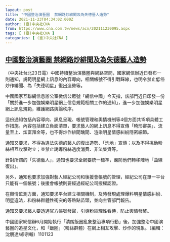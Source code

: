```yaml
---
layout: post
title: "中國整治演藝圈  禁網路炒緋聞及為失德藝人造勢"
date: 2021-11-23T04:34:02.000Z
author: (臺)中央社CNA
from: https://www.cna.com.tw/news/acn/202111230095.aspx
tags: [ (臺)中央社CNA ]
categories: [ (臺)中央社CNA ]
---
```

<!--1637642042000-->
[中國整治演藝圈  禁網路炒緋聞及為失德藝人造勢](https://www.cna.com.tw/news/acn/202111230095.aspx)
------

<div>
<div></div><div><p>（中央社台北23日電）中國持續整治演藝圈與網路空間，國家網信辦近日發布一則通知，規範明星網上訊息的內容導向，相關帳號不得引戰踩線，也明令禁止低俗炒作緋聞、為「失德明星」復出造勢等。</p><p>中國國家互聯網信息辦公室微信公眾號「網信中國」今天指，該部門近日印發一份「關於進一步加強娛樂明星網上信息規範相關工作的通知」，進一步加強娛樂明星網上訊息規範，維護網路輿論秩序。</p><p>這份通知包括內容導向、訊息呈現、帳號管理和輿情機制等4個方面共15項具體工作措施。內容包括建立負面清單，要求藝人的網上訊息不得宣傳「畸形審美」、流量至上、炫富拜金等，也不得炒作緋聞醜聞、渲染明星情感糾紛隱密細節。</p><p>通知又要求，不得為違法失德的藝人的復出造勢、「洗地」宣傳；以及不得挑動粉絲相互攻擊對立；並禁止誘導粉絲過度消費、非法集資等。</p><p>針對所謂的「失德藝人」，通知也要求全網要統一標準，嚴防他們轉移陣地「曲線復出」。</p><p>另外，通知也要求加強對藝人經紀公司和後援會帳號的管理，經紀公司在單一平台只能有一個帳號；後援會帳號則要經過經紀公司授權認證。</p><p>在輿情監測方面，通知要求平台建立相關機制，及時發現處理爆料明星情感糾紛、明星違法，和粉絲群體性衝突的等熱點苗頭，並向主管部門報告。</p><p>通知又要求藝人要透過官方帳號發聲，引導粉絲理性看待，防止輿情發酵。</p><p>中國國家網信辦6月開始執行「清朗飯圈亂象整治專項行動」後，加強整治中國演藝圈的追星文化，和「飯圈」（粉絲群體）在網上相互攻擊、炒作的現象。（編輯：沈朋達/繆宗翰）1101123</p></div>
</div>
